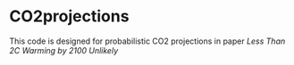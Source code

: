 # CO2projections

This code is designed for probabilistic CO2 projections in paper _Less Than 2C Warming by 2100 Unlikely_
